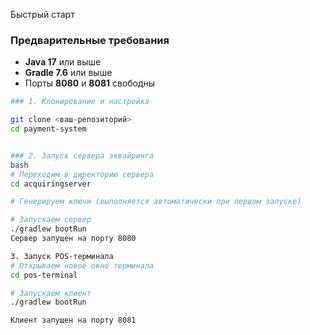 Быстрый старт

### Предварительные требования

- **Java 17** или выше
- **Gradle 7.6** или выше
- Порты **8080** и **8081** свободны
```bash
### 1. Клонирование и настройка

git clone <ваш-репозиторий>
cd payment-system


### 2. Запуск сервера эквайринга
bash
# Переходим в директорию сервера
cd acquiringserver

# Генерируем ключи (выполняется автоматически при первом запуске)

# Запускаем сервер
./gradlew bootRun
Сервер запущен на порту 8080

3. Запуск POS-терминала
# Открываем новое окно терминала
cd pos-terminal

# Запускаем клиент
./gradlew bootRun

Клиент запущен на порту 8081